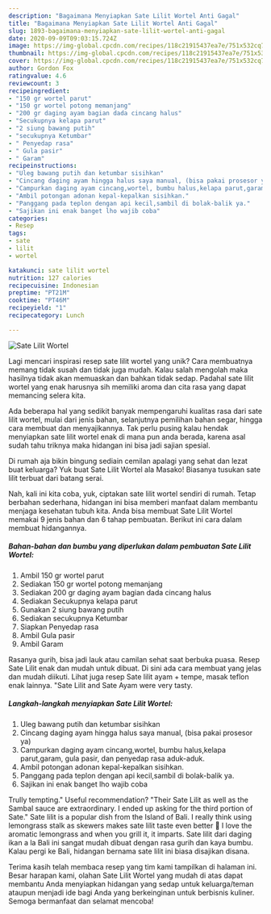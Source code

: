 ```yaml
---
description: "Bagaimana Menyiapkan Sate Lilit Wortel Anti Gagal"
title: "Bagaimana Menyiapkan Sate Lilit Wortel Anti Gagal"
slug: 1893-bagaimana-menyiapkan-sate-lilit-wortel-anti-gagal
date: 2020-09-09T09:03:15.724Z
image: https://img-global.cpcdn.com/recipes/118c21915437ea7e/751x532cq70/sate-lilit-wortel-foto-resep-utama.jpg
thumbnail: https://img-global.cpcdn.com/recipes/118c21915437ea7e/751x532cq70/sate-lilit-wortel-foto-resep-utama.jpg
cover: https://img-global.cpcdn.com/recipes/118c21915437ea7e/751x532cq70/sate-lilit-wortel-foto-resep-utama.jpg
author: Gordon Fox
ratingvalue: 4.6
reviewcount: 3
recipeingredient:
- "150 gr wortel parut"
- "150 gr wortel potong memanjang"
- "200 gr daging ayam bagian dada cincang halus"
- "Secukupnya kelapa parut"
- "2 siung bawang putih"
- "secukupnya Ketumbar"
- " Penyedap rasa"
- " Gula pasir"
- " Garam"
recipeinstructions:
- "Uleg bawang putih dan ketumbar sisihkan"
- "Cincang daging ayam hingga halus saya manual, (bisa pakai prosesor ya)"
- "Campurkan daging ayam cincang,wortel, bumbu halus,kelapa parut,garam, gula pasir, dan penyedap rasa aduk-aduk."
- "Ambil potongan adonan kepal-kepalkan sisihkan."
- "Panggang pada teplon dengan api kecil,sambil di bolak-balik ya."
- "Sajikan ini enak banget lho wajib coba"
categories:
- Resep
tags:
- sate
- lilit
- wortel

katakunci: sate lilit wortel 
nutrition: 127 calories
recipecuisine: Indonesian
preptime: "PT21M"
cooktime: "PT46M"
recipeyield: "1"
recipecategory: Lunch

---
```



![Sate Lilit Wortel](https://img-global.cpcdn.com/recipes/118c21915437ea7e/751x532cq70/sate-lilit-wortel-foto-resep-utama.jpg)

Lagi mencari inspirasi resep sate lilit wortel yang unik? Cara membuatnya memang tidak susah dan tidak juga mudah. Kalau salah mengolah maka hasilnya tidak akan memuaskan dan bahkan tidak sedap. Padahal sate lilit wortel yang enak harusnya sih memiliki aroma dan cita rasa yang dapat memancing selera kita.

Ada beberapa hal yang sedikit banyak mempengaruhi kualitas rasa dari sate lilit wortel, mulai dari jenis bahan, selanjutnya pemilihan bahan segar, hingga cara membuat dan menyajikannya. Tak perlu pusing kalau hendak menyiapkan sate lilit wortel enak di mana pun anda berada, karena asal sudah tahu triknya maka hidangan ini bisa jadi sajian spesial.

Di rumah aja bikin bingung sediain cemilan apalagi yang sehat dan lezat buat keluarga? Yuk buat Sate Lilit Wortel ala Masako! Biasanya tusukan sate lilit terbuat dari batang serai.


Nah, kali ini kita coba, yuk, ciptakan sate lilit wortel sendiri di rumah. Tetap berbahan sederhana, hidangan ini bisa memberi manfaat dalam membantu menjaga kesehatan tubuh kita. Anda bisa membuat Sate Lilit Wortel memakai 9 jenis bahan dan 6 tahap pembuatan. Berikut ini cara dalam membuat hidangannya.

<!--inarticleads1-->

##### Bahan-bahan dan bumbu yang diperlukan dalam pembuatan Sate Lilit Wortel:

1. Ambil 150 gr wortel parut
1. Sediakan 150 gr wortel potong memanjang
1. Sediakan 200 gr daging ayam bagian dada cincang halus
1. Sediakan Secukupnya kelapa parut
1. Gunakan 2 siung bawang putih
1. Sediakan secukupnya Ketumbar
1. Siapkan  Penyedap rasa
1. Ambil  Gula pasir
1. Ambil  Garam


Rasanya gurih, bisa jadi lauk atau camilan sehat saat berbuka puasa. Resep Sate Lilit enak dan mudah untuk dibuat. Di sini ada cara membuat yang jelas dan mudah diikuti. Lihat juga resep Sate lilit ayam + tempe, masak teflon enak lainnya. &#34;Sate Lilit and Sate Ayam were very tasty. 

<!--inarticleads2-->

##### Langkah-langkah menyiapkan Sate Lilit Wortel:

1. Uleg bawang putih dan ketumbar sisihkan
1. Cincang daging ayam hingga halus saya manual, (bisa pakai prosesor ya)
1. Campurkan daging ayam cincang,wortel, bumbu halus,kelapa parut,garam, gula pasir, dan penyedap rasa aduk-aduk.
1. Ambil potongan adonan kepal-kepalkan sisihkan.
1. Panggang pada teplon dengan api kecil,sambil di bolak-balik ya.
1. Sajikan ini enak banget lho wajib coba


Trully tempting.&#34; Useful recommendation? &#34;Their Sate Lilit as well as the Sambal sauce are extraordinary. I ended up asking for the third portion of Sate.&#34; Sate lilit is a popular dish from the Island of Bali. I really think using lemongrass stalk as skewers makes sate lilit taste even better 🙂 I love the aromatic lemongrass and when you grill it, it imparts. Sate lilit dari daging ikan a la Bali ini sangat mudah dibuat dengan rasa gurih dan kaya bumbu. Kalau pergi ke Bali, hidangan bernama sate lilit ini biasa disajikan disana. 

Terima kasih telah membaca resep yang tim kami tampilkan di halaman ini. Besar harapan kami, olahan Sate Lilit Wortel yang mudah di atas dapat membantu Anda menyiapkan hidangan yang sedap untuk keluarga/teman ataupun menjadi ide bagi Anda yang berkeinginan untuk berbisnis kuliner. Semoga bermanfaat dan selamat mencoba!
